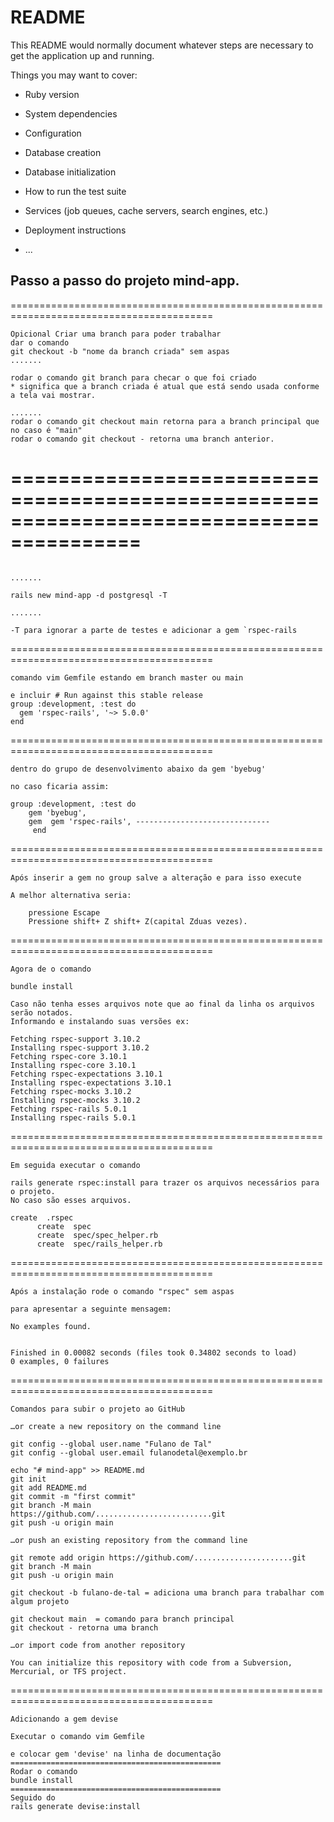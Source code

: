 # README

This README would normally document whatever steps are necessary to get the
application up and running.

Things you may want to cover:

* Ruby version

* System dependencies

* Configuration

* Database creation

* Database initialization

* How to run the test suite

* Services (job queues, cache servers, search engines, etc.)

* Deployment instructions

* ...

## Passo a passo do projeto mind-app.
=========================================================================================
```
Opicional Criar uma branch para poder trabalhar 
dar o comando 
git checkout -b "nome da branch criada" sem aspas
.......

rodar o comando git branch para checar o que foi criado
* significa que a branch criada é atual que está sendo usada conforme a tela vai mostrar.

.......
rodar o comando git checkout main retorna para a branch principal que no caso é "main"
rodar o comando git checkout - retorna uma branch anterior.
```
=========================================================================================
=========================================================================================
```Aplicação gerada com o comando:

.......

rails new mind-app -d postgresql -T

.......

-T para ignorar a parte de testes e adicionar a gem `rspec-rails
```
=========================================================================================
```
comando vim Gemfile estando em branch master ou main

e incluir # Run against this stable release
group :development, :test do
  gem 'rspec-rails', '~> 5.0.0'
end
```
=========================================================================================
```
dentro do grupo de desenvolvimento abaixo da gem 'byebug'

no caso ficaria assim:
 
group :development, :test do
	gem 'byebug',
	gem  gem 'rspec-rails', ------------------------------
     end
```
=========================================================================================
```
Após inserir a gem no group salve a alteração e para isso execute 

A melhor alternativa seria:

    pressione Escape
    Pressione shift+ Z shift+ Z(capital Zduas vezes).
```
=========================================================================================
```
Agora de o comando 

bundle install 

Caso não tenha esses arquivos note que ao final da linha os arquivos serão notados.
Informando e instalando suas versões ex:

Fetching rspec-support 3.10.2  
Installing rspec-support 3.10.2
Fetching rspec-core 3.10.1
Installing rspec-core 3.10.1
Fetching rspec-expectations 3.10.1
Installing rspec-expectations 3.10.1
Fetching rspec-mocks 3.10.2
Installing rspec-mocks 3.10.2
Fetching rspec-rails 5.0.1
Installing rspec-rails 5.0.1
```
=========================================================================================
```
Em seguida executar o comando 

rails generate rspec:install para trazer os arquivos necessários para o projeto.
No caso são esses arquivos.

create  .rspec
      create  spec
      create  spec/spec_helper.rb
      create  spec/rails_helper.rb
```
=========================================================================================
```
Após a instalação rode o comando "rspec" sem aspas

para apresentar a seguinte mensagem:

No examples found.


Finished in 0.00082 seconds (files took 0.34802 seconds to load)
0 examples, 0 failures
```
=========================================================================================
```
Comandos para subir o projeto ao GitHub

…or create a new repository on the command line

git config --global user.name "Fulano de Tal"
git config --global user.email fulanodetal@exemplo.br

echo "# mind-app" >> README.md
git init
git add README.md
git commit -m "first commit"
git branch -M main
https://github.com/..........................git
git push -u origin main

…or push an existing repository from the command line

git remote add origin https://github.com/......................git
git branch -M main
git push -u origin main

git checkout -b fulano-de-tal = adiciona uma branch para trabalhar com algum projeto

git checkout main  = comando para branch principal
git checkout - retorna uma branch

…or import code from another repository

You can initialize this repository with code from a Subversion, Mercurial, or TFS project.
```
=========================================================================================
```
Adicionando a gem devise

Executar o comando vim Gemfile

e colocar gem 'devise' na linha de documentação
===============================================
Rodar o comando  
bundle install
===============================================
Seguido do
rails generate devise:install
```
